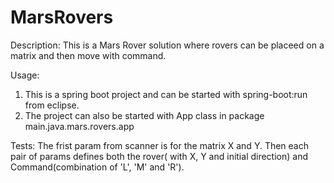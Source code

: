 # MarsRovers

Description: This is a Mars Rover solution where rovers can be placeed on a matrix and then move with command.

Usage: 
1. This is a spring boot project and can be started with spring-boot:run from eclipse.
2. The project can also be started with App class in package main.java.mars.rovers.app

Tests:
The frist param from scanner is for the matrix X and Y.
Then each pair of params defines both the rover( with X, Y and initial direction) and Command(combination of 'L', 'M' and 'R').


